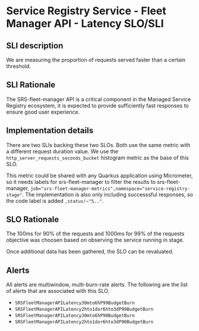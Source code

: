 # Service Registry Service - Fleet Manager API - Latency SLO/SLI

## SLI description
We are measuring the proportion of requests served faster than a certain threshold.

## SLI Rationale
The SRS-fleet-manager API is a critical component in the Managed Service Registry ecosystem, it is expected to provide sufficiently fast responses to ensure good user experience.

## Implementation details
There are two SLIs backing these two SLOs. Both use the same metric with a different request duration value. We use the `http_server_requests_seconds_bucket` histogram metric as the base of this SLO. 

This metric could be shared with any Quarkus application using Micrometer, so it needs labels for srs-fleet-manager to filter the results to srs-fleet-manager, `job="srs-fleet-manager-metrics",namespace="service-registry-stage"`. The implementation is also only including successsful responses, so the code label is added `,status!~"5.."`.

## SLO Rationale
The 100ms for 90% of the requests and 1000ms for 99% of the requests objective was choosen based on observing the service running in stage.

Once additional data has been gathered, the SLO can be revaluated.

## Alerts
All alerts are multiwindow, multi-burn-rate alerts. The following are the list of alerts that are associated with this SLO.

- `SRSFleetManagerAPILatency30mto6hP99BudgetBurn`
- `SRSFleetManagerAPILatency2hto1dor6hto3dP99BudgetBurn`
- `SRSFleetManagerAPILatency30mto6hP90BudgetBurn`
- `SRSFleetManagerAPILatency2hto1dor6hto3dP90BudgetBurn`
  
